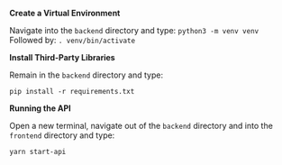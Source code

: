 **Create a Virtual Environment**

Navigate into the `backend` directory and type: `python3 -m venv venv` <br>
Followed by: `. venv/bin/activate`

**Install Third-Party Libraries**

Remain in the `backend` directory and type:

`pip install -r requirements.txt`

**Running the API**

Open a new terminal, navigate out of the `backend` directory and into the `frontend` directory and type:

`yarn start-api`




